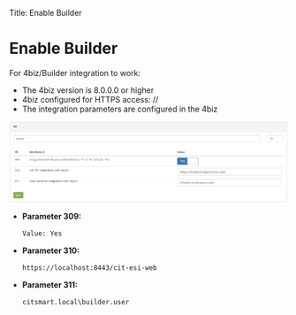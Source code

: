 Title: Enable Builder

# Enable Builder

For 4biz/Builder integration to work:

- The 4biz version is 8.0.0.0 or higher
- 4biz configured for HTTPS access: //
- The integration parameters are configured in the 4biz 

![Builder Conection][1]

- **Parameter 309:**

    ```sh
    Value: Yes
    ```

- **Parameter 310:**

    ```sh
    https://localhost:8443/cit-esi-web
    ```

- **Parameter 311:**

    ```sh
    citsmart.local\builder.user
    ```

[1]:images/builder-conection.png
